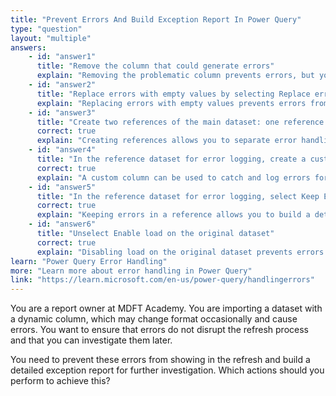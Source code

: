 ```yaml
---
title: "Prevent Errors And Build Exception Report In Power Query"
type: "question"
layout: "multiple"
answers:
    - id: "answer1"
      title: "Remove the column that could generate errors"
      explain: "Removing the problematic column prevents errors, but you may lose important data."
    - id: "answer2"
      title: "Replace errors with empty values by selecting Replace errors"
      explain: "Replacing errors with empty values prevents errors from showing, but does not provide details for investigation."
    - id: "answer3"
      title: "Create two references of the main dataset: one reference for cleaned data, and one reference for error logging"
      correct: true
      explain: "Creating references allows you to separate error handling from the main data processing."
    - id: "answer4"
      title: "In the reference dataset for error logging, create a custom column to catch the errors"
      correct: true
      explain: "A custom column can be used to catch and log errors for further investigation."
    - id: "answer5"
      title: "In the reference dataset for error logging, select Keep Errors"
      correct: true
      explain: "Keeping errors in a reference allows you to build a detailed exception report."
    - id: "answer6"
      title: "Unselect Enable load on the original dataset"
      correct: true
      explain: "Disabling load on the original dataset prevents errors from being loaded into the model."
learn: "Power Query Error Handling"
more: "Learn more about error handling in Power Query"
link: "https://learn.microsoft.com/en-us/power-query/handlingerrors"
---
```

You are a report owner at MDFT Academy. You are importing a dataset with a dynamic column, which may change format occasionally and cause errors. You want to ensure that errors do not disrupt the refresh process and that you can investigate them later.

You need to prevent these errors from showing in the refresh and build a detailed exception report for further investigation. Which actions should you perform to achieve this?
